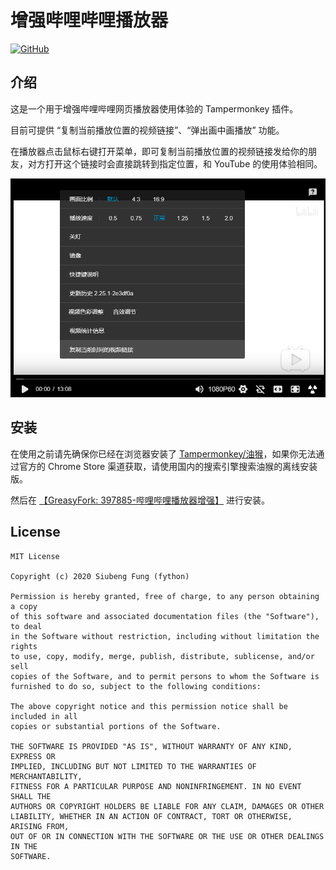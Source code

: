 增强哔哩哔哩播放器
======

[![GitHub](https://img.shields.io/github/license/fython/userscript-enhance-bilibili-player)](https://github.com/fython/userscript-enhance-bilibili-player/blob/master/LICENSE)

## 介绍

这是一个用于增强哔哩哔哩网页播放器使用体验的 Tampermonkey 插件。

目前可提供 “复制当前播放位置的视频链接”、“弹出画中画播放” 功能。

在播放器点击鼠标右键打开菜单，即可复制当前播放位置的视频链接发给你的朋友，对方打开这个链接时会直接跳转到指定位置，和 YouTube 的使用体验相同。

![](./.github/screenshot.png)

## 安装

在使用之前请先确保你已经在浏览器安装了 [Tampermonkey/油猴](https://www.tampermonkey.net/?ext=dhdg&locale=zh)，如果你无法通过官方的 Chrome Store 渠道获取，请使用国内的搜索引擎搜索油猴的离线安装版。

然后在 [【GreasyFork: 397885-哔哩哔哩播放器增强】](https://greasyfork.org/zh-CN/scripts/397885-%E5%93%94%E5%93%A9%E5%93%94%E5%93%A9%E6%92%AD%E6%94%BE%E5%99%A8%E5%A2%9E%E5%BC%BA) 进行安装。

## License

```
MIT License

Copyright (c) 2020 Siubeng Fung (fython)

Permission is hereby granted, free of charge, to any person obtaining a copy
of this software and associated documentation files (the "Software"), to deal
in the Software without restriction, including without limitation the rights
to use, copy, modify, merge, publish, distribute, sublicense, and/or sell
copies of the Software, and to permit persons to whom the Software is
furnished to do so, subject to the following conditions:

The above copyright notice and this permission notice shall be included in all
copies or substantial portions of the Software.

THE SOFTWARE IS PROVIDED "AS IS", WITHOUT WARRANTY OF ANY KIND, EXPRESS OR
IMPLIED, INCLUDING BUT NOT LIMITED TO THE WARRANTIES OF MERCHANTABILITY,
FITNESS FOR A PARTICULAR PURPOSE AND NONINFRINGEMENT. IN NO EVENT SHALL THE
AUTHORS OR COPYRIGHT HOLDERS BE LIABLE FOR ANY CLAIM, DAMAGES OR OTHER
LIABILITY, WHETHER IN AN ACTION OF CONTRACT, TORT OR OTHERWISE, ARISING FROM,
OUT OF OR IN CONNECTION WITH THE SOFTWARE OR THE USE OR OTHER DEALINGS IN THE
SOFTWARE.
```